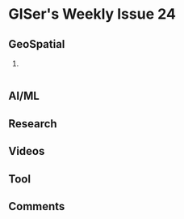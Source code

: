 # GISer's Weekly Issue 24

## GeoSpatial

1. []()

![]()

## AI/ML

## Research

## Videos

## Tool

## Comments

